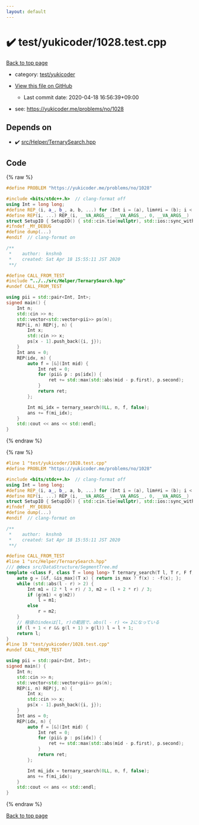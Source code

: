 ```yaml
---
layout: default
---
```


<!-- mathjax config similar to math.stackexchange -->
<script type="text/javascript" async
  src="https://cdnjs.cloudflare.com/ajax/libs/mathjax/2.7.5/MathJax.js?config=TeX-MML-AM_CHTML">
</script>
<script type="text/x-mathjax-config">
  MathJax.Hub.Config({
    TeX: { equationNumbers: { autoNumber: "AMS" }},
    tex2jax: {
      inlineMath: [ ['$','$'] ],
      processEscapes: true
    },
    "HTML-CSS": { matchFontHeight: false },
    displayAlign: "left",
    displayIndent: "2em"
  });
</script>

<script type="text/javascript" src="https://cdnjs.cloudflare.com/ajax/libs/jquery/3.4.1/jquery.min.js"></script>
<script src="https://cdn.jsdelivr.net/npm/jquery-balloon-js@1.1.2/jquery.balloon.min.js" integrity="sha256-ZEYs9VrgAeNuPvs15E39OsyOJaIkXEEt10fzxJ20+2I=" crossorigin="anonymous"></script>
<script type="text/javascript" src="../../../assets/js/copy-button.js"></script>
<link rel="stylesheet" href="../../../assets/css/copy-button.css" />


# :heavy_check_mark: test/yukicoder/1028.test.cpp

<a href="../../../index.html">Back to top page</a>

* category: <a href="../../../index.html#de60e5ba474ac43bf7562c10f5977e2d">test/yukicoder</a>
* <a href="{{ site.github.repository_url }}/blob/master/test/yukicoder/1028.test.cpp">View this file on GitHub</a>
    - Last commit date: 2020-04-18 16:56:39+09:00


* see: <a href="https://yukicoder.me/problems/no/1028">https://yukicoder.me/problems/no/1028</a>


## Depends on

* :heavy_check_mark: <a href="../../../library/src/Helper/TernarySearch.hpp.html">src/Helper/TernarySearch.hpp</a>


## Code

<a id="unbundled"></a>
{% raw %}
```cpp
#define PROBLEM "https://yukicoder.me/problems/no/1028"

#include <bits/stdc++.h>  // clang-format off
using Int = long long;
#define REP_(i, a_, b_, a, b, ...) for (Int i = (a), lim##i = (b); i < lim##i; i++)
#define REP(i, ...) REP_(i, __VA_ARGS__, __VA_ARGS__, 0, __VA_ARGS__)
struct SetupIO { SetupIO() { std::cin.tie(nullptr), std::ios::sync_with_stdio(false), std::cout << std::fixed << std::setprecision(13); } } setup_io;
#ifndef _MY_DEBUG
#define dump(...)
#endif  // clang-format on

/**
 *    author:  knshnb
 *    created: Sat Apr 18 15:55:11 JST 2020
 **/

#define CALL_FROM_TEST
#include "../../src/Helper/TernarySearch.hpp"
#undef CALL_FROM_TEST

using pii = std::pair<Int, Int>;
signed main() {
    Int n;
    std::cin >> n;
    std::vector<std::vector<pii>> ps(n);
    REP(i, n) REP(j, n) {
        Int x;
        std::cin >> x;
        ps[x - 1].push_back({i, j});
    }
    Int ans = 0;
    REP(idx, n) {
        auto f = [&](Int mid) {
            Int ret = 0;
            for (pii& p : ps[idx]) {
                ret += std::max(std::abs(mid - p.first), p.second);
            }
            return ret;
        };

        Int mi_idx = ternary_search(0LL, n, f, false);
        ans += f(mi_idx);
    }
    std::cout << ans << std::endl;
}

```
{% endraw %}

<a id="bundled"></a>
{% raw %}
```cpp
#line 1 "test/yukicoder/1028.test.cpp"
#define PROBLEM "https://yukicoder.me/problems/no/1028"

#include <bits/stdc++.h>  // clang-format off
using Int = long long;
#define REP_(i, a_, b_, a, b, ...) for (Int i = (a), lim##i = (b); i < lim##i; i++)
#define REP(i, ...) REP_(i, __VA_ARGS__, __VA_ARGS__, 0, __VA_ARGS__)
struct SetupIO { SetupIO() { std::cin.tie(nullptr), std::ios::sync_with_stdio(false), std::cout << std::fixed << std::setprecision(13); } } setup_io;
#ifndef _MY_DEBUG
#define dump(...)
#endif  // clang-format on

/**
 *    author:  knshnb
 *    created: Sat Apr 18 15:55:11 JST 2020
 **/

#define CALL_FROM_TEST
#line 1 "src/Helper/TernarySearch.hpp"
/// @docs src/DataStructure/SegmentTree.md
template <class F, class T = long long> T ternary_search(T l, T r, F f, bool is_max = true) {
    auto g = [&f, &is_max](T x) { return is_max ? f(x) : -f(x); };
    while (std::abs(l - r) > 2) {
        Int m1 = (2 * l + r) / 3, m2 = (l + 2 * r) / 3;
        if (g(m1) < g(m2))
            l = m1;
        else
            r = m2;
    }
    // 極値のindexは[l, r)の範囲で、abs(l - r) <= 2になっている
    if (l + 1 < r && g(l + 1) > g(l)) l = l + 1;
    return l;
}
#line 19 "test/yukicoder/1028.test.cpp"
#undef CALL_FROM_TEST

using pii = std::pair<Int, Int>;
signed main() {
    Int n;
    std::cin >> n;
    std::vector<std::vector<pii>> ps(n);
    REP(i, n) REP(j, n) {
        Int x;
        std::cin >> x;
        ps[x - 1].push_back({i, j});
    }
    Int ans = 0;
    REP(idx, n) {
        auto f = [&](Int mid) {
            Int ret = 0;
            for (pii& p : ps[idx]) {
                ret += std::max(std::abs(mid - p.first), p.second);
            }
            return ret;
        };

        Int mi_idx = ternary_search(0LL, n, f, false);
        ans += f(mi_idx);
    }
    std::cout << ans << std::endl;
}

```
{% endraw %}

<a href="../../../index.html">Back to top page</a>

